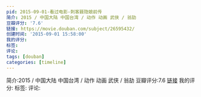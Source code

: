 ```yaml
---
pid: 2015-09-01-看过电影-刺客聂隐娘前传
简介: 2015 / 中国大陆 中国台湾 / 动作 动画 武侠 / 翁劼
豆瓣评分: '7.6'
链接: https://movie.douban.com/subject/26595432/
创建时间: '2015-09-01 15:58:00'
我的评分:
标签:
评论:
tags: [douban]
categories: [timeline]
---
```

简介:2015 / 中国大陆 中国台湾 / 动作 动画 武侠 / 翁劼
豆瓣评分:7.6
[链接](https://movie.douban.com/subject/26595432/)
我的评分:
标签:
评论:
